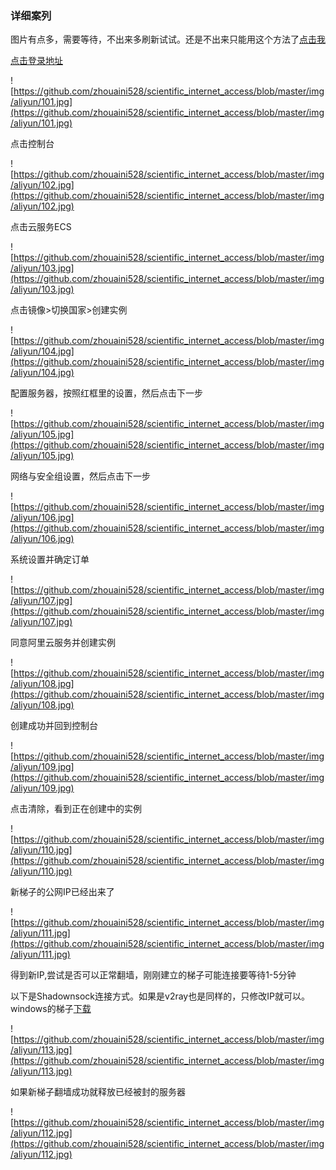 ### 详细案列

图片有点多，需要等待，不出来多刷新试试。还是不出来只能用这个方法了[点击我](http://47.52.254.110:8096/scientific_internet_access/html/ALIYUN_COPY.html)

[点击登录地址](https://account.aliyun.com/login/qr_login.htm)

![https://github.com/zhouaini528/scientific_internet_access/blob/master/img/aliyun/101.jpg](https://github.com/zhouaini528/scientific_internet_access/blob/master/img/aliyun/101.jpg)

点击控制台

![https://github.com/zhouaini528/scientific_internet_access/blob/master/img/aliyun/102.jpg](https://github.com/zhouaini528/scientific_internet_access/blob/master/img/aliyun/102.jpg)

点击云服务ECS

![https://github.com/zhouaini528/scientific_internet_access/blob/master/img/aliyun/103.jpg](https://github.com/zhouaini528/scientific_internet_access/blob/master/img/aliyun/103.jpg)

点击镜像>切换国家>创建实例

![https://github.com/zhouaini528/scientific_internet_access/blob/master/img/aliyun/104.jpg](https://github.com/zhouaini528/scientific_internet_access/blob/master/img/aliyun/104.jpg)

配置服务器，按照红框里的设置，然后点击下一步

![https://github.com/zhouaini528/scientific_internet_access/blob/master/img/aliyun/105.jpg](https://github.com/zhouaini528/scientific_internet_access/blob/master/img/aliyun/105.jpg)

网络与安全组设置，然后点击下一步

![https://github.com/zhouaini528/scientific_internet_access/blob/master/img/aliyun/106.jpg](https://github.com/zhouaini528/scientific_internet_access/blob/master/img/aliyun/106.jpg)

系统设置并确定订单

![https://github.com/zhouaini528/scientific_internet_access/blob/master/img/aliyun/107.jpg](https://github.com/zhouaini528/scientific_internet_access/blob/master/img/aliyun/107.jpg)

同意阿里云服务并创建实例

![https://github.com/zhouaini528/scientific_internet_access/blob/master/img/aliyun/108.jpg](https://github.com/zhouaini528/scientific_internet_access/blob/master/img/aliyun/108.jpg)

创建成功并回到控制台

![https://github.com/zhouaini528/scientific_internet_access/blob/master/img/aliyun/109.jpg](https://github.com/zhouaini528/scientific_internet_access/blob/master/img/aliyun/109.jpg)

点击清除，看到正在创建中的实例

![https://github.com/zhouaini528/scientific_internet_access/blob/master/img/aliyun/110.jpg](https://github.com/zhouaini528/scientific_internet_access/blob/master/img/aliyun/110.jpg)

新梯子的公网IP已经出来了

![https://github.com/zhouaini528/scientific_internet_access/blob/master/img/aliyun/111.jpg](https://github.com/zhouaini528/scientific_internet_access/blob/master/img/aliyun/111.jpg)

得到新IP,尝试是否可以正常翻墙，刚刚建立的梯子可能连接要等待1-5分钟

以下是Shadownsock连接方式。如果是v2ray也是同样的，只修改IP就可以。
windows的梯子[下载](https://github.com/shadowsocks/shadowsocks-windows/wiki/Shadowsocks-Windows-%E4%BD%BF%E7%94%A8%E8%AF%B4%E6%98%8E)

![https://github.com/zhouaini528/scientific_internet_access/blob/master/img/aliyun/113.jpg](https://github.com/zhouaini528/scientific_internet_access/blob/master/img/aliyun/113.jpg)


如果新梯子翻墙成功就释放已经被封的服务器

![https://github.com/zhouaini528/scientific_internet_access/blob/master/img/aliyun/112.jpg](https://github.com/zhouaini528/scientific_internet_access/blob/master/img/aliyun/112.jpg)






